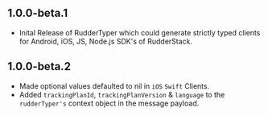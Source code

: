 ## 1.0.0-beta.1

* Inital Release of RudderTyper which could generate strictly typed clients for Android, iOS, JS, Node.js SDK's of RudderStack.

## 1.0.0-beta.2

* Made optional values defaulted to nil in `iOS` `Swift` Clients.
* Added `trackingPlanId`, `trackingPlanVersion` & `language` to the `rudderTyper's` context object in the message payload.
